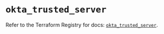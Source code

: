 # `okta_trusted_server`

Refer to the Terraform Registry for docs: [`okta_trusted_server`](https://registry.terraform.io/providers/okta/okta/4.15.0/docs/resources/trusted_server).
